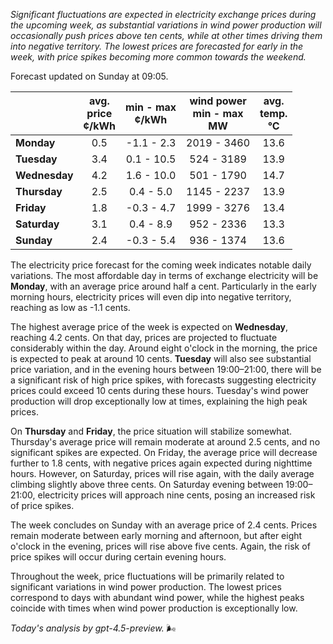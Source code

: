 *Significant fluctuations are expected in electricity exchange prices during the upcoming week, as substantial variations in wind power production will occasionally push prices above ten cents, while at other times driving them into negative territory. The lowest prices are forecasted for early in the week, with price spikes becoming more common towards the weekend.*

Forecast updated on Sunday at 09:05.

|              | avg.<br>price<br>¢/kWh | min - max<br>¢/kWh | wind power<br>min - max<br>MW | avg.<br>temp.<br>°C |
|:-------------|:----------------:|:----------------:|:-------------:|:-------------:|
| **Monday**      | 0.5              | -1.1 - 2.3      | 2019 - 3460   | 13.6        |
| **Tuesday**     | 3.4              | 0.1 - 10.5      | 524 - 3189    | 13.9        |
| **Wednesday**   | 4.2              | 1.6 - 10.0      | 501 - 1790    | 14.7        |
| **Thursday**    | 2.5              | 0.4 - 5.0       | 1145 - 2237   | 13.9        |
| **Friday**      | 1.8              | -0.3 - 4.7      | 1999 - 3276   | 13.4        |
| **Saturday**    | 3.1              | 0.4 - 8.9       | 952 - 2336    | 13.3        |
| **Sunday**      | 2.4              | -0.3 - 5.4      | 936 - 1374    | 13.6        |

The electricity price forecast for the coming week indicates notable daily variations. The most affordable day in terms of exchange electricity will be **Monday**, with an average price around half a cent. Particularly in the early morning hours, electricity prices will even dip into negative territory, reaching as low as -1.1 cents.

The highest average price of the week is expected on **Wednesday**, reaching 4.2 cents. On that day, prices are projected to fluctuate considerably within the day. Around eight o'clock in the morning, the price is expected to peak at around 10 cents. **Tuesday** will also see substantial price variation, and in the evening hours between 19:00–21:00, there will be a significant risk of high price spikes, with forecasts suggesting electricity prices could exceed 10 cents during these hours. Tuesday's wind power production will drop exceptionally low at times, explaining the high peak prices.

On **Thursday** and **Friday**, the price situation will stabilize somewhat. Thursday's average price will remain moderate at around 2.5 cents, and no significant spikes are expected. On Friday, the average price will decrease further to 1.8 cents, with negative prices again expected during nighttime hours. However, on Saturday, prices will rise again, with the daily average climbing slightly above three cents. On Saturday evening between 19:00–21:00, electricity prices will approach nine cents, posing an increased risk of price spikes.

The week concludes on Sunday with an average price of 2.4 cents. Prices remain moderate between early morning and afternoon, but after eight o'clock in the evening, prices will rise above five cents. Again, the risk of price spikes will occur during certain evening hours.

Throughout the week, price fluctuations will be primarily related to significant variations in wind power production. The lowest prices correspond to days with abundant wind power, while the highest peaks coincide with times when wind power production is exceptionally low.

*Today's analysis by gpt-4.5-preview.* 🌬️
